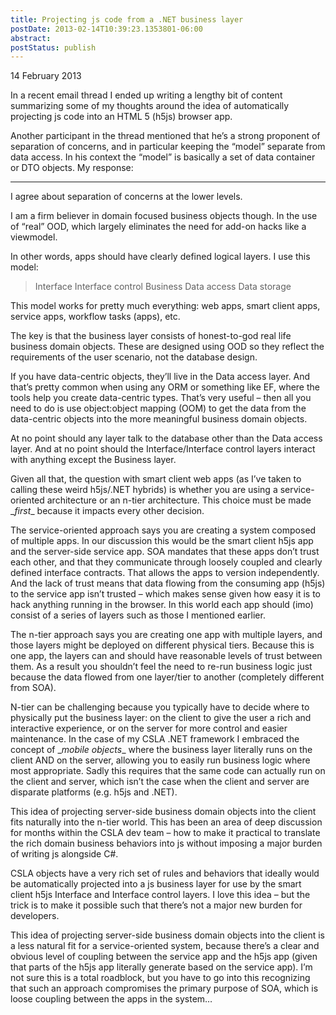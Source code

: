 ```yaml
---
title: Projecting js code from a .NET business layer
postDate: 2013-02-14T10:39:23.1353801-06:00
abstract: 
postStatus: publish
---
```

14 February 2013

In a recent email thread I ended up writing a lengthy bit of content summarizing some of my thoughts around the idea of automatically projecting js code into an HTML 5 (h5js) browser app.

Another participant in the thread mentioned that he’s a strong proponent of separation of concerns, and in particular keeping the “model” separate from data access. In his context the “model” is basically a set of data container or DTO objects. My response:

-----------------------------

I agree about separation of concerns at the lower levels.

I am a firm believer in domain focused business objects though. In the use of “real” OOD, which largely eliminates the need for add-on hacks like a viewmodel.

In other words, apps should have clearly defined logical layers. I use this model:


> Interface
> Interface control
> Business
> Data access
> Data storage


This model works for pretty much everything: web apps, smart client apps, service apps, workflow tasks (apps), etc.

The key is that the business layer consists of honest-to-god real life business domain objects. These are designed using OOD so they reflect the requirements of the user scenario, not the database design.

If you have data-centric objects, they’ll live in the Data access layer. And that’s pretty common when using any ORM or something like EF, where the tools help you create data-centric types. That’s very useful – then all you need to do is use object:object mapping (OOM) to get the data from the data-centric objects into the more meaningful business domain objects.

At no point should any layer talk to the database other than the Data access layer. And at no point should the Interface/Interface control layers interact with anything except the Business layer.

Given all that, the question with smart client web apps (as I’ve taken to calling these weird h5js/.NET hybrids) is whether you are using a service-oriented architecture or an n-tier architecture. This choice must be made \_*first*\_ because it impacts every other decision.

The service-oriented approach says you are creating a system composed of multiple apps. In our discussion this would be the smart client h5js app and the server-side service app. SOA mandates that these apps don’t trust each other, and that they communicate through loosely coupled and clearly defined interface contracts. That allows the apps to version independently. And the lack of trust means that data flowing from the consuming app (h5js) to the service app isn’t trusted – which makes sense given how easy it is to hack anything running in the browser. In this world each app should (imo) consist of a series of layers such as those I mentioned earlier.

The n-tier approach says you are creating one app with multiple layers, and those layers might be deployed on different physical tiers. Because this is one app, the layers can and should have reasonable levels of trust between them. As a result you shouldn’t feel the need to re-run business logic just because the data flowed from one layer/tier to another (completely different from SOA).

N-tier can be challenging because you typically have to decide where to physically put the business layer: on the client to give the user a rich and interactive experience, or on the server for more control and easier maintenance. In the case of my CSLA .NET framework I embraced the concept of \_*mobile objects*\_ where the business layer literally runs on the client AND on the server, allowing you to easily run business logic where most appropriate. Sadly this requires that the same code can actually run on the client and server, which isn’t the case when the client and server are disparate platforms (e.g. h5js and .NET).

This idea of projecting server-side business domain objects into the client fits naturally into the n-tier world. This has been an area of deep discussion for months within the CSLA dev team – how to make it practical to translate the rich domain business behaviors into js without imposing a major burden of writing js alongside C#.

CSLA objects have a very rich set of rules and behaviors that ideally would be automatically projected into a js business layer for use by the smart client h5js Interface and Interface control layers. I love this idea – but the trick is to make it possible such that there’s not a major new burden for developers.

This idea of projecting server-side business domain objects into the client is a less natural fit for a service-oriented system, because there’s a clear and obvious level of coupling between the service app and the h5js app (given that parts of the h5js app literally generate based on the service app). I’m not sure this is a total roadblock, but you have to go into this recognizing that such an approach compromises the primary purpose of SOA, which is loose coupling between the apps in the system…
